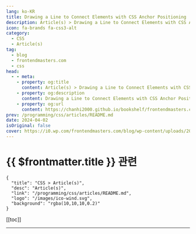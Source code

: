 ```yaml
---
lang: ko-KR
title: Drawing a Line to Connect Elements with CSS Anchor Positioning
description: Article(s) > Drawing a Line to Connect Elements with CSS Anchor Positioning
icon: fa-brands fa-css3-alt
category: 
  - CSS
  - Article(s)
tag: 
  - blog
  - frontendmasters.com
  - css
head:
  - - meta:
    - property: og:title
      content: Article(s) > Drawing a Line to Connect Elements with CSS Anchor Positioning
    - property: og:description
      content: Drawing a Line to Connect Elements with CSS Anchor Positioning
    - property: og:url
      content: https://chanhi2000.github.io/bookshelf/frontendmasters.com/drawing-a-line-to-connect-elements-with-css-anchor-positioning.html
prev: /programming/css/articles/README.md
date: 2024-04-02
isOriginal: false
cover: https://i0.wp.com/frontendmasters.com/blog/wp-content/uploads/2024/04/anchor-thumb.jpg?w=1000&ssl=1
---
```


# {{ $frontmatter.title }} 관련

```component VPCard
{
  "title": "CSS > Article(s)",
  "desc": "Article(s)",
  "link": "/programming/css/articles/README.md",
  "logo": "/images/ico-wind.svg",
  "background": "rgba(10,10,10,0.2)"
}
```

[[toc]]

---

<SiteInfo
  name="Drawing a Line to Connect Elements with CSS Anchor Positioning"
  desc="The World Wide Web Consortium (W3C) published a First Public Working Draft of CSS Anchor Positioning last year, so I thought I would give it a try. I already had a perfect candidate to try it on: a component on my other site, adedicated.dev, which showcase my services by linking different words together. To link […]"
  url="https://frontendmasters.com/blog/drawing-a-line-to-connect-elements-with-css-anchor-positioning/"
  logo="https://frontendmasters.com/favicon.ico"
  preview="https://i0.wp.com/frontendmasters.com/blog/wp-content/uploads/2024/04/anchor-thumb.jpg?w=1000&ssl=1"/>

<!-- TODO: 작성 -->
